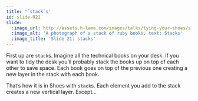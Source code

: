 ```yaml
---
title: '`stack`s'
id: slide-021
slide:
  :image_url: http://assets.h-lame.com/images/talks/tying-your-shoes/slides/021.jpg
  :image_alt: 'A photograph of a stack of ruby books. text: Stacks'
  :image_title: 'Slide 21: stacks'
---
```

First up are `stack`s.  Imagine all the technical books on your desk.  If you want to tidy the desk you’ll probably stack the books up on top of each other to save space.  Each book goes on top of the previous one creating a new layer in the stack with each book.

That’s how it is in Shoes with `stack`s.  Each element you add to the stack creates a new vertical layer.  Except…
